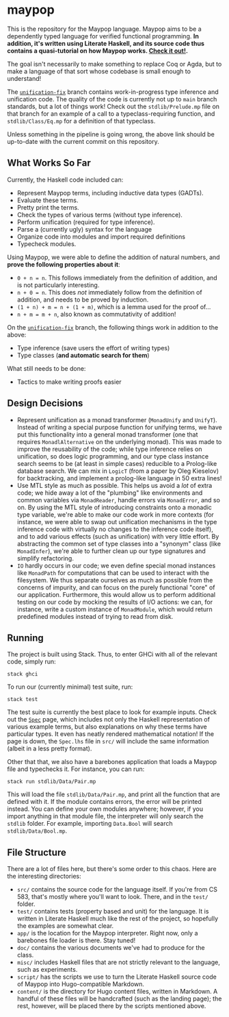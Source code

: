 # maypop

This is the repository for the Maypop language. Maypop aims
to be a dependently typed language for verified functional programming.
__In addition, it's written using Literate Haskell, and its source code
thus contains a quasi-tutorial on how Maypop works. [Check it out!](https://web.engr.oregonstate.edu/~fedorind/CS583/).__

The goal isn't necessarily to make something to replace Coq or Agda, but
to make a language of that sort whose codebase is small enough to understand!

The [`unification-fix`](tree/unification-fix) branch contains work-in-progress
type inference and unification code. The quality of the code is currently
not up to `main` branch standards, but a lot of things work! Check out
the `stdlib/Prelude.mp` file on that branch for an example of a call
to a typeclass-requiring function, and `stdlib/Class/Eq.mp` for a definition
of that typeclass.

Unless something in the pipeline is going wrong, the above link should
be up-to-date with the current commit on this repository.

## What Works So Far
Currently, the Haskell code included can:

* Represent Maypop terms, including inductive data types (GADTs).
* Evaluate these terms.
* Pretty print the terms.
* Check the types of various terms (without type inference).
* Perform unification (required for type inference).
* Parse a (currently ugly) syntax for the language
* Organize code into modules and import required definitions
* Typecheck modules.

Using Maypop, we were able to define the addition of natural
numbers, and __prove the following properties about it__:

* `0 + n = n`. This follows immediately from the definition of addition,
and is not particularly interesting.
* `n + 0 = n`. This does _not_ immediately follow from the 
definition of addition, and needs to be proved by induction.
* `(1 + n) + m = n + (1 + m)`, which is a lemma used for the proof of...
* `n + m = m + n`, also known as commutativity of addition!

On the [`unification-fix`](tree/unification-fix) branch, the following
things work in addition to the above:

* Type inference (save users the effort of writing types)
* Type classes (__and automatic search for them__)

What still needs to be done:

* Tactics to make writing proofs easier

## Design Decisions

* Represent unification as a monad transformer (`MonadUnify` and `UnifyT`).
Instead of writing a special purpose function for unifying terms, we have
put this functionality into a general monad transformer (one that requires
`MonadlAlternative` on the underlying monad). This was made to improve
the reusability of the code; while type inference relies on unification,
so does logic programming, and our type class instance search seems to be
(at least in simple cases) reducible to a Prolog-like database search.
We can mix in `LogicT` (from a paper by Oleg Kieselov) for backtracking,
and implement a prolog-like language in 50 extra lines!
* Use MTL style as much as possible. This helps us avoid a _lot_ of extra
code; we hide away a lot of the "plumbing" like environments and common
variables via `MonadReader`, handle errors via `MonadError`, and so on.
By using the MTL style of introducing constraints onto a monadic type
variable, we're able to make our code work in more contexts
(for instance, we were able to swap out unification mechanisms in
the type inference code with virtually no changes to the inference
code itself), and to add various effects (such as unification)
with very little effort. By abstracting the common set of type
classes into a "synonym" class (like `MonadInfer`), we're able
to further clean up our type signatures and simplify refactoring.
* `IO` hardly occurs in our code; we even define special monad instances
like `MonadPath` for computations that can be used to interact with the
filesystem. We thus separate ourselves as much as possible from the concerns
of impurity, and can focus on the purely functional "core" of our
application. Furthermore, this would allow us to perform additional
testing on our code by mocking the results of I/O actions: we can,
for instance, write a custom instance of `MonadModule`, which
would return predefined modules instead of trying to read from disk.

## Running
The project is built using Stack. Thus, to enter GHCi with
all of the relevant code, simply run:

```
stack ghci
```

To run our (currently minimal) test suite, run:

```
stack test
```

The test suite is currently the best place to look for example
inputs. Check out the [`Spec`](https://web.engr.oregonstate.edu/~fedorind/CS583/modules/spec/)
page, which includes not only the Haskell representation of various example
terms, but also explanations on why these terms have particular types.
It even has neatly rendered mathematical notation! If the page is down,
the `Spec.lhs` file in `src/` will include the same information (albeit in
a less pretty format).

Other that that, we also have a barebones application that loads a Maypop
file and typechecks it. For instance, you can run:

```
stack run stdlib/Data/Pair.mp
```

This will load the file `stdlib/Data/Pair.mp`, and print all the function
that are defined with it. If the module contains errors, the error will
be printed instead. You can define your own modules anywhere; however,
if you import anything in that module file, the interpreter will
only search the `stdlib` folder. For example, importing `Data.Bool`
will search `stdlib/Data/Bool.mp`.

## File Structure
There are a lot of files here, but there's some order to this chaos.
Here are the interesting directories:

* `src/` contains the source code for the language itself. If you're from CS 583, that's mostly
where you'll want to look. There, and in the `test/` folder.
* `test/` contains tests (property based and unit) for the language. It is written
in Literate Haskell much like the rest of the project, so hopefully the examples
are somewhat clear.
* `app/` is the location for the Maypop interpreter. Right now, only a barebones
file loader is there. Stay tuned!
* `doc/` contains the various documents we've had to produce for the class.
* `misc/` includes Haskell files that are not strictly relevant to the language,
such as experiments.
* `script/` has the scripts we use to turn the Literate Haskell source code
of Maypop into Hugo-compatible Markdown.
* `content/` is the directory for Hugo content files, written in Markdown.
A handful of these files will be handcrafted (such as the landing page);
the rest, however, will be placed there by the scripts mentioned above.
